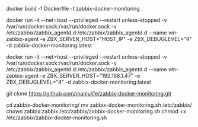 docker build -f Dockerfile -t zabbix-docker-monitoring .

docker run -it --net=host --privileged --restart unless-stopped -v /var/run/docker.sock:/var/run/docker.sock -v /etc/zabbix/zabbix_agentd.d:/etc/zabbix/zabbix_agentd.d --name vm-zabbix-agent -e ZBX_SERVER_HOST="HOST_IP" -e ZBX_DEBUGLEVEL="4" -d zabbix-docker-monitoring:latest


docker run -it --net=host --privileged --restart unless-stopped -v /var/run/docker.sock:/var/run/docker.sock -v /etc/zabbix/zabbix_agentd.d:/etc/zabbix/zabbix_agentd.d --name vm-zabbix-agent -e ZBX_SERVER_HOST="192.168.1.47" -e ZBX_DEBUGLEVEL="4" -d zabbix-docker-monitoring:latest


git clone https://github.com/manjulife/zabbix-docker-monitoring.git

cd zabbix-docker-monitoring/
mv zabbix-docker-monitoring.sh /etc/zabbix/
chown zabbix:zabbix /etc/zabbix/zabbix-docker-monitoring.sh
chmod +x /etc/zabbix/zabbix-docker-monitoring.sh
